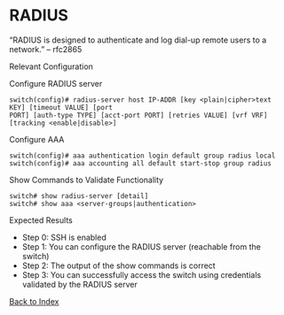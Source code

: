 # RADIUS 

“RADIUS is designed to authenticate and log dial-up remote users to a network.” – rfc2865 

Relevant Configuration 

Configure RADIUS server 

```
switch(config)# radius-server host IP-ADDR [key <plain|cipher>text KEY] [timeout VALUE] [port
PORT] [auth-type TYPE] [acct-port PORT] [retries VALUE] [vrf VRF] [tracking <enable|disable>]
```

Configure AAA

```
switch(config)# aaa authentication login default group radius local 
switch(config)# aaa accounting all default start-stop group radius 
```

Show Commands to Validate Functionality 

```
switch# show radius-server [detail]
switch# show aaa <server-groups|authentication>
```

Expected Results 

* Step 0: SSH is enabled
* Step 1: You can configure the RADIUS server (reachable from the switch)  
* Step 2: The output of the show commands is correct
* Step 3: You can successfully access the switch using credentials validated by the RADIUS server 

[Back to Index](./index.md)